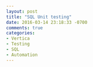 ```yaml
---
layout: post
title: "SQL Unit testing"
date: 2016-03-14 23:18:33 -0700
comments: true
categories: 
- Vertica
- Testing
- SQL
- Automation
---
```

